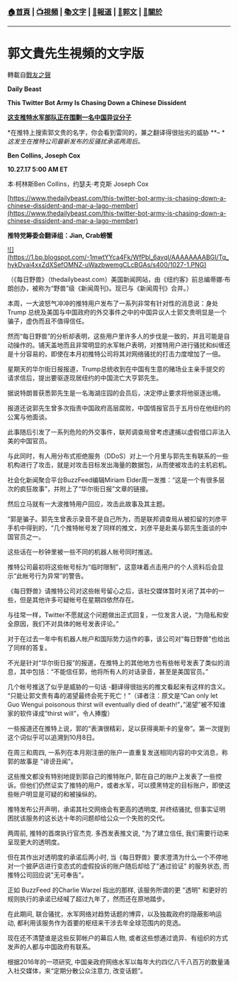 ###  [:house:首頁](https://github.com/ourhimalayas/home) | [:tv:視頻](https://github.com/ourhimalayas/videos) | [:books:文字](https://github.com/ourhimalayas/txt) | [:newspaper:報道](https://github.com/ourhimalayas/news) | [:eagle:郭文](https://github.com/ourhimalayas/guomedia) | [:pray:關於](https://github.com/ourhimalayas/home/tree/master/about)
---
# 郭文貴先生視頻的文字版
轉載自[戰友之聲](http://littleantvoice.blogspot.com)

**Daily Beast**

**This Twitter Bot Army Is Chasing Down a Chinese Dissident**

[**这支推特水军部队正在围剿一名中国异议分子**](https://www.blogger.com/null)





*在推特上搜索郭文贵的名字，你会看到雷同的，兼之翻译得很拙劣的威胁&nbsp;**–&nbsp;**这发生在推特公司最新发布的反骚扰承诺两周后。*



**Ben Collins, Joseph Cox**

**10.27.17 5:00 AM ET**

本·柯林斯Ben Collins，约瑟夫·考克斯&nbsp;Joseph Cox



[https://www.thedailybeast.com/this-twitter-bot-army-is-chasing-down-a-chinese-dissident-and-mar-a-lago-member](https://www.thedailybeast.com/this-twitter-bot-army-is-chasing-down-a-chinese-dissident-and-mar-a-lago-member)



**推特党筹委会翻译组：****Jian, Crab****螃蟹**

[!\[\](https://1.bp.blogspot.com/-1mwtYYca4Fk/WfPbl_6avqI/AAAAAAAABGI/Tq_hykDvai4xxZdXSefOMNZ-uWazbwemgCLcBGAs/s400/1027-1.PNG)](https://1.bp.blogspot.com/-1mwtYYca4Fk/WfPbl_6avqI/AAAAAAAABGI/Tq_hykDvai4xxZdXSefOMNZ-uWazbwemgCLcBGAs/s1600/1027-1.PNG)

（《每日野兽》（thedailybeast.com）美国新闻网站，由《纽约客》前总编蒂娜·布朗创办，被称为“野兽”级《新闻周刊》。现已与《新闻周刊》合并。）



本周，一大波怒气冲冲的推特用户发布了一系列非常有针对性的消息说：身处Trump&nbsp;总统及美国与中国政府的外交事件之中的中国异议人士郭文贵明显是一个骗子，虚伪而且不值得信任。



然而“每日野兽”的分析却表明，这些用户里许多人的步伐是一致的，并且可能是自动操作的。铺天盖地而且非常明显的水军帐户表明，对推特用户进行骚扰和纠缠还是十分容易的，即使在本月初推特公司将其对网络骚扰的打击力度增加了一倍。



星期天的华尔街日报报道，Trump总统收到在中国有生意的赌场业主亲手提交的请求信后，提出要驱逐现居纽约的中国流亡大亨郭先生。



据说特朗普获悉郭先生是一名海湖庄园的会员后，决定停止要求将他驱逐出境。



报道还说郭先生曾多次指责中国政府高层腐败，中国情报官员于五月份在他纽约的公寓与他面谈。



此事随后引发了一系列危险的外交事件，联邦调查局曾考虑逮捕以虚假借口非法入美的中国官员。



与此同时，有人用分布式拒绝服务（DDoS）对上一个月里与郭先生有联系的一些机构进行了攻击，就是对攻击目标发出海量的数据包，从而使被攻击的主机宕机。



社会化新闻聚合平台BuzzFeed编辑Miriam Elder周一发推：“这是一个有很多层次的疯狂故事”，并附上了“华尔街日报”文章的链接。



然后立马就有一大波推特用户回应，攻击此故事及其主题。



“郭是骗子。郭先生曾表示录音不是自己所为，而是联邦调查局从被扣留的刘彦平手机中得到的，“几个推特帐号发了同样的推文，刘彦平是赴美与郭先生面谈的中国官员之一。



这些话在一秒钟里被一些不同的机器人帐号同时推送。



推特公司最初将这些帐号标为“临时限制”，这意味着点击用户的个人资料后会显示“此帐号行为异常”的警告。



《每日野兽》请推特公司对这些帐号留心之后，该社交媒体暂时关闭了其中的一些，但是其他许多可疑帐号在星期四依然存在。



与往常一样，Twitter不愿就这个问题做出正式回复，一位发言人说，“为隐私和安全原因，我们不对具体的帐号发表评论。”



对于在过去一年中有机器人帐户和国际势力运作的事，该公司对“每日野兽”也给出了同样的答复。



不光是针对“华尔街日报”的报道，在推特上的其他地方也有些帐号发表了类似的消息，其中包括：“不能信任郭，他将所有人的对话录音，甚至是美国官员。”



几个帐号推送了似乎是威胁的一句话&nbsp;-翻译得很拙劣的推文看起来有这样的含义。 “只能让郭文贵有毒的渴望最终会死于死亡！”（译者注：原文是“Can only let Guo Wengui poisonous thirst will eventually died of death!”，”渴望”被不知谁家的软件译成”thirst will”，令人捧腹）



一些报道还在推特上说，郭的“表演很精彩，足以获得奥斯卡的皇帝”。第一次提到这个词似乎可以追溯到10月8日。



在周三和周四,&nbsp;一系列在本月刚注册的账户一直重复发送相同内容的中文消息，称郭的故事是&nbsp;"诽谤丑闻"。



这些推文都没有特别地提到郭自己的推特账户,&nbsp;郭在自己的账户上发表了一些控诉。但他们仍然证实了推特的用户，或者水军，可以摸黑特定的目标账户，即使这些帐户明显是可疑的和被操纵的。



推特发布公开声明，承诺其社交网络会有更高的透明度,&nbsp;并终结骚扰,&nbsp;但事实证明困扰该服务的这长达十年的问题却给公众一个失败的交代。



两周前,&nbsp;推特的首席执行官杰克.&nbsp;多西发表推文说, "为了建立信任,&nbsp;我们需要行动来呈现更大的透明度。



但在其作出对透明度的承诺后两小时,&nbsp;当《每日野兽》要求澄清为什么一个不停地对一个披萨店进行变态式的虚假投诉的账户随后却给了"通过验证"&nbsp;的服务状态,&nbsp;而推特公司回应说"无可奉告"。



正如&nbsp;BuzzFeed&nbsp;的Charlie&nbsp;Warzel&nbsp;指出的那样,&nbsp;该服务所谓的更&nbsp;"透明"&nbsp;和更好的规则执行的承诺已经喊了超过九年了，然而还在原地踏步。



在此期间,&nbsp;联合骚扰，水军网络对趋势话题的博弈，以及独裁政府的隐蔽影响运动,&nbsp;都利用该服务作为首要的枢纽来干涉去年全球范围内的竞选。



现在还不清楚谁是这些反郭帐户的幕后人物,&nbsp;或者这些想通过诡异、有组织的方式发声的人都与中国政府有联系。



根据2016年的一项研究,&nbsp;中国亲政府网络水军以每年大约四亿八千八百万的数量涌入社交媒体，来“定期分散公众注意力,&nbsp;改变话题”。